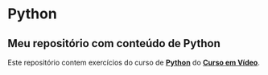 # Python
Meu repositório com conteúdo de **Python**
---
Este repositório contem exercícios do curso de **[Python](https://www.youtube.com/playlist?list=PLHz_AreHm4dlKP6QQCekuIPky1CiwmdI6)** do **[Curso em Vídeo](https://www.youtube.com/user/cursosemvideo)**.
